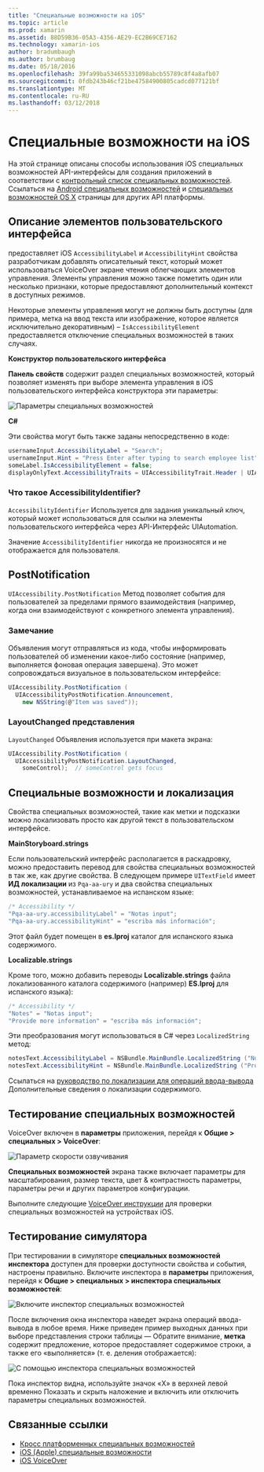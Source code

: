 ```yaml
---
title: "Специальные возможности на iOS"
ms.topic: article
ms.prod: xamarin
ms.assetid: 88D59B36-05A3-4356-AE29-EC2B69CE7162
ms.technology: xamarin-ios
author: bradumbaugh
ms.author: brumbaug
ms.date: 05/18/2016
ms.openlocfilehash: 39fa99ba534655331098abcb55789c8f4a8afb07
ms.sourcegitcommit: 0fdb243b46cf21be47584900805cadcd077121bf
ms.translationtype: MT
ms.contentlocale: ru-RU
ms.lasthandoff: 03/12/2018
---
```

# <a name="accessibility-on-ios"></a>Специальные возможности на iOS

На этой странице описаны способы использования iOS специальных возможностей API-интерфейсы для создания приложений в соответствии с [контрольный список специальных возможностей](~/cross-platform/app-fundamentals/accessibility.md).
Ссылаться на [Android специальных возможностей](~/android/app-fundamentals/accessibility.md) и [специальных возможностей OS X](~/mac/app-fundamentals/accessibility.md) страницы для других API платформы.

## <a name="describing-ui-elements"></a>Описание элементов пользовательского интерфейса

предоставляет iOS `AccessibilityLabel` и `AccessibilityHint` свойства разработчикам добавлять описательный текст, который может использоваться VoiceOver экране чтения облегчающих элементов управления. Элементы управления можно также пометить один или несколько признаки, которые предоставляют дополнительный контекст в доступных режимов.

Некоторые элементы управления могут не должны быть доступны (для примера, метка на ввод текста или изображение, которое является исключительно декоративным) – `IsAccessibilityElement` предоставляется отключение специальных возможностей в таких случаях.

**Конструктор пользовательского интерфейса**

**Панель свойств** содержит раздел специальных возможностей, который позволяет изменять при выборе элемента управления в iOS пользовательского интерфейса конструктора эти параметры:

![](accessibility-images/ios-designer-sml.png "Параметры специальных возможностей")

**C#**

Эти свойства могут быть также заданы непосредственно в коде:

```csharp
usernameInput.AccessibilityLabel = "Search";
usernameInput.Hint = "Press Enter after typing to search employee list";
someLabel.IsAccessibilityElement = false;
displayOnlyText.AccessibilityTraits = UIAccessibilityTrait.Header | UIAccessibilityTrait.Selected;
```

### <a name="what-is-accessibilityidentifier"></a>Что такое AccessibilityIdentifier?

`AccessibilityIdentifier` Используется для задания уникальный ключ, который может использоваться для ссылки на элементы пользовательского интерфейса через API-Интерфейс UIAutomation.

Значение `AccessibilityIdentifier` никогда не произносятся и не отображается для пользователя.

<a name="postnotification" />

## <a name="postnotification"></a>PostNotification

`UIAccessibility.PostNotification` Метод позволяет события для пользователей за пределами прямого взаимодействия (например, когда они взаимодействуют с конкретного элемента управления).

### <a name="announcement"></a>Замечание

Объявления могут отправляться из кода, чтобы информировать пользователей об изменении какое-либо состояние (например, выполняется фоновая операция завершена). Это может сопровождаться визуальное в пользовательском интерфейсе:

```csharp
UIAccessibility.PostNotification (
  UIAccessibilityPostNotification.Announcement,
    new NSString(@"Item was saved"));
```

### <a name="layoutchanged"></a>LayoutChanged представления

`LayoutChanged` Объявления используется при макета экрана:

```csharp
UIAccessibility.PostNotification (
  UIAccessibilityPostNotification.LayoutChanged,
    someControl);  // someControl gets focus
```


## <a name="accessibility-and-localization"></a>Специальные возможности и локализация

Свойства специальных возможностей, такие как метки и подсказки можно локализовать просто как другой текст в пользовательском интерфейсе.

**MainStoryboard.strings**

Если пользовательский интерфейс располагается в раскадровку, можно предоставить перевод для свойства специальных возможностей в так же, как другие свойства. В следующем примере `UITextField` имеет **ИД локализации** из `Pqa-aa-ury` и два свойства специальных возможностей, устанавливаемое на испанском языке:

```csharp
/* Accessibility */
"Pqa-aa-ury.accessibilityLabel" = "Notas input";
"Pqa-aa-ury.accessibilityHint" = "escriba más información";
```

Этот файл будет помещен в **es.lproj** каталог для испанского языка содержимого.

**Localizable.strings**

Кроме того, можно добавить переводы **Localizable.strings** файла локализованного каталога содержимого (например) **ES.lproj** для испанского языка):

```csharp
/* Accessibility */
"Notes" = "Notas input";
"Provide more information" = "escriba más información";
```

Эти преобразования могут использоваться в C# через `LocalizedString` метод:

```csharp
notesText.AccessibilityLabel = NSBundle.MainBundle.LocalizedString ("Notes", "");
notesText.AccessibilityHint = NSBundle.MainBundle.LocalizedString ("Provide more information", "");
```

Ссылаться на [руководство по локализации для операций ввода-вывода](~/ios/app-fundamentals/localization/index.md) Дополнительные сведения о локализации содержимого.

<a name="testing" />

## <a name="testing-accessibility"></a>Тестирование специальных возможностей

VoiceOver включен в **параметры** приложения, перейдя к **Общие > специальных > VoiceOver**:

![](accessibility-images/settings-sml.png "Параметр скорости озвучивания")

**Специальных возможностей** экрана также включает параметры для масштабирования, размер текста, цвет & контрастность параметры, параметры речи и других параметров конфигурации.

Выполните следующие [VoiceOver инструкции](https://developer.apple.com/library/ios/technotes/TestingAccessibilityOfiOSApps/TestAccessibilityonYourDevicewithVoiceOver/TestAccessibilityonYourDevicewithVoiceOver.html) для проверки специальных возможностей на устройствах iOS.


## <a name="simulator-testing"></a>Тестирование симулятора

При тестировании в симуляторе **специальных возможностей инспектора** доступен для проверки доступности свойства и события, настроены правильно. Включите инспектора в **параметры** приложения, перейдя к **Общие > специальных > инспектора специальных возможностей**:

![](accessibility-images/settings-inspector-sml.png "Включите инспектор специальных возможностей")

После включения окна инспектора наведет экрана операций ввода-вывода в любое время.
Ниже приведен пример выходных данных при выборе представления строки таблицы — Обратите внимание, **метка** содержит предложение, которое предоставляет содержимое строки, а также его «выполняется» (т. е. деления отображается):

![](accessibility-images/tableview-a11y-sml.png "С помощью инспектора специальных возможностей")

Пока инспектор видна, используйте значок «X» в верхней левой временно Показать и скрыть наложение и включить или отключить параметры специальных возможностей.



## <a name="related-links"></a>Связанные ссылки

- [Кросс платформенных специальных возможностей](~/cross-platform/app-fundamentals/accessibility.md)
- [iOS (Apple) специальные возможности](https://developer.apple.com/library/ios/documentation/UserExperience/Conceptual/iPhoneAccessibility/Accessibility_on_iPhone/Accessibility_on_iPhone.html)
- [iOS VoiceOver](http://www.apple.com/accessibility/ios/voiceover/)
